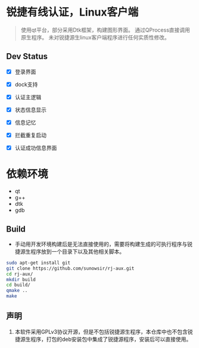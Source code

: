 # 锐捷有线认证，Linux客户端

> 使用qt平台，部分采用Dtk框架，构建图形界面。
> 通过QProcess直接调用原生程序。
> 未对锐捷源生linux客户端程序进行任何实质性修改。



##  Dev Status

- [x] 登录界面
- [x] dock支持
- [x] 认证主逻辑
- [x] 状态信息显示
- [x] 信息记忆
- [x] 拦截重复启动
- [x] 认证成功信息界面


# 依赖环境

* qt
* g++
* dtk
* gdb


## Build

*  手动用开发环境构建后是无法直接使用的，需要将构建生成的可执行程序与锐捷源生程序放到一个目录下以及其他相关脚本。

```bash
sudo apt-get install git
git clone https://github.com/sunowsir/rj-aux.git
cd rj-aux/
mkdir build
cd build/
qmake ..
make 

```

## 声明

1. 本软件采用GPLv3协议开源，但是不包括锐捷源生程序，本仓库中也不包含锐捷源生程序，打包的deb安装包中集成了锐捷源程序，安装后可以直接使用。
